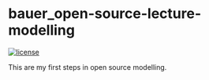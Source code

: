 # bauer_open-source-lecture-modelling

[![license](https://img.shields.io/badge/license-Apache%202.0-black)](https://github.com/hpcgb93/bauer_open-source-lecture-modelling/blob/LICENSE)

This are my first steps in open source modelling.

